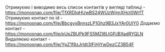 Отримуємо і виводимо весь список контактів у вигляді таблиці - https://monosnap.com/file/TfXRDIqHUwBS24WUzWijmXHct0WrfT
Отримуємо контакт по id - https://monosnap.com/file/BbcgyxBnnszLP1Ghz9B3JxYAr0UlY0
Додаємо контакт - https://monosnap.com/file/pUpZBUPk9FS5MZI8LtGPJBXadRYQLN
Видаляємо контакт - https://monosnap.com/file/YpZ1f8zJrldt3IFiHjYwDezCZ3B54F
